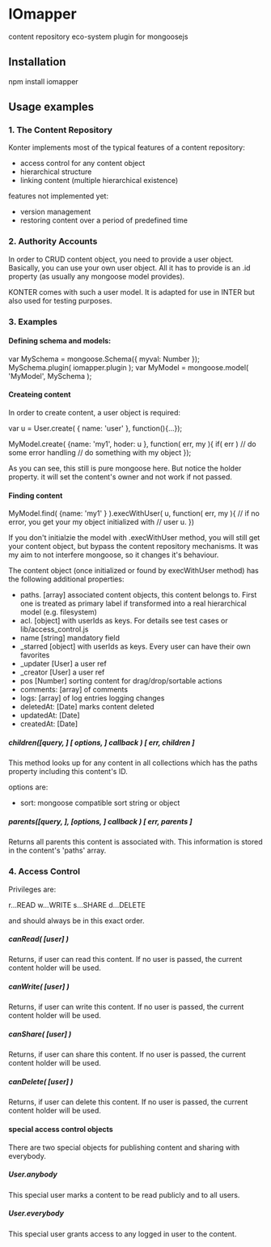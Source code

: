 # IOmapper
content repository eco-system plugin for mongoosejs

## Installation

  npm install iomapper

## Usage examples

### 1. The Content Repository

Konter implements most of the typical features of a content
repository:

- access control for any content object
- hierarchical structure
- linking content (multiple hierarchical existence)

features not implemented yet:

- version management
- restoring content over a period of predefined time

### 2. Authority Accounts

In order to CRUD content object, you need to provide a user
object. Basically, you can use your own user object. All it
has to provide is an .id property (as usually any mongoose
model provides).

KONTER comes with such a user model. It is adapted for use
in INTER but also used for testing purposes.


### 3. Examples

#### Defining schema and models:

  var MySchema = mongoose.Schema({ myval: Number });
  MySchema.plugin( iomapper.plugin );
  var MyModel = mongoose.model( 'MyModel', MySchema );

#### Createing content

In order to create content, a user object is required:

  var u = User.create( { name: 'user' }, function(){...});

  MyModel.create( {name: 'my1', hoder: u }, function( err, my ){
    if( err ) // do some error handling
    // do something with my object
  });

As you can see, this still is pure mongoose here. But notice
the holder property. it will set the content's owner and 
not work if not passed.

#### Finding content

  MyModel.find( {name: 'my1' } ).execWithUser( u, function( err, my ){
    // if no error, you get your my object initialized with
    // user u.
  })

If you don't initialzie the model with .execWithUser method, you will
still get your content object, but bypass the content repository
mechanisms. It was my aim to not interfere mongoose, so it changes
it's behaviour.

The content object (once initialized or found by execWithUser method)
has the following additional properties:

- paths. [array] associated content objects, this content belongs to. First one is treated as primary label if transformed into a real hierarchical model (e.g. filesystem)
- acl. [object] with userIds as keys. For details see test cases or lib/access_control.js
- name [string] mandatory field
- _starred [object] with userIds as keys. Every user can have their own favorites
- _updater [User] a user ref
- _creator [User] a user ref
- pos [Number] sorting content for drag/drop/sortable actions
- comments: [array] of comments
- logs: [array] of log entries logging changes
- deletedAt: [Date] marks content deleted
- updatedAt: [Date]
- createdAt: [Date]

##### children([query, ] [ options, ] callback ) [ err, children ]

This method looks up for any content in all collections which has the
paths property including this content's ID.

options are:

- sort: mongoose compatible sort string or object

##### parents([query, ], [options, ] callback ) [ err, parents ]

Returns all parents this content is associated with. This information
is stored in the content's 'paths' array.

### 4. Access Control

Privileges are:

  r...READ
  w...WRITE
  s...SHARE
  d...DELETE

and should always be in this exact order.

##### canRead( [user] )

Returns, if user can read this content. If no user is passed, the current
content holder will be used.

##### canWrite( [user] )

Returns, if user can write this content. If no user is passed, the current
content holder will be used.

##### canShare( [user] )

Returns, if user can share this content. If no user is passed, the current
content holder will be used.

##### canDelete( [user] )

Returns, if user can delete this content. If no user is passed, the current
content holder will be used.

#### special access control objects

There are two special objects for publishing content and sharing with everybody.

##### User.anybody

This special user marks a content to be read publicly and to all users.

##### User.everybody

This special user grants access to any logged in user to the content.

